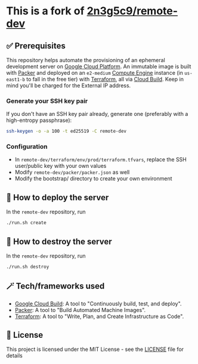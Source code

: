 # This is a fork of [2n3g5c9/remote-dev](https://github.com/2n3g5c9/remote-dev)

## ✅ Prerequisites

This repository helps automate the provisioning of an ephemeral development server on
[Google Cloud Platform](https://cloud.google.com/). An immutable image is built with [Packer](https://packer.io/) and
deployed on an `e2-medium` [Compute Engine](https://cloud.google.com/compute) instance (in `us-east1-b` to fall in the
free tier) with [Terraform](https://www.terraform.io/), all via [Cloud Build](https://cloud.google.com/cloud-build).
Keep in mind you'll be charged for the External IP address.

### Generate your SSH key pair

If you don't have an SSH key pair already, generate one (preferably with a high-entropy passphrase):

```bash
ssh-keygen -o -a 100 -t ed25519 -C remote-dev
```

### Configuration

+ In `remote-dev/terraform/env/prod/terraform.tfvars`, replace the SSH user/public key with your own values
+ Modify `remote-dev/packer/packer.json` as well
+ Modify the bootstrap/ directory to create your own environment

## 🚀 How to deploy the server

In the `remote-dev` repository, run

```bash
./run.sh create
```

## 🧨 How to destroy the server

In the `remote-dev` repository, run

```bash
./run.sh destroy
```

## 🪄 Tech/frameworks used

- [Google Cloud Build](https://cloud.google.com/cloud-build): A tool to "Continuously build, test, and deploy".
- [Packer](https://www.packer.io/): A tool to "Build Automated Machine Images".
- [Terraform](https://www.terraform.io/): A tool to "Write, Plan, and Create Infrastructure as Code".

## 📃 License

This project is licensed under the MIT License - see the [LICENSE](LICENSE) file for details
